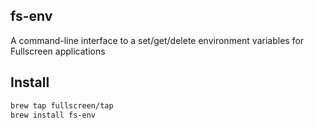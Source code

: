 ## fs-env

A command-line interface to a set/get/delete environment variables for
Fullscreen applications

## Install
```bash
brew tap fullscreen/tap
brew install fs-env
```
